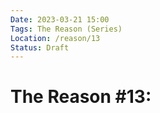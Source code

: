 ```yaml
---
Date: 2023-03-21 15:00
Tags: The Reason (Series)
Location: /reason/13
Status: Draft
---
```


# The Reason #13: